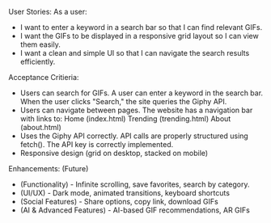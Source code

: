User Stories:
As a user:
- I want to enter a keyword in a search bar so that I can find relevant GIFs.
- I want the GIFs to be displayed in a responsive grid layout so I can view them easily.
- I want a clean and simple UI so that I can navigate the search results efficiently.

Acceptance Critieria:

- Users can search for GIFs. A user can enter a keyword in the search bar.
When the user clicks "Search," the site queries the Giphy API.
- Users can navigate between pages. The website has a navigation bar with links to:
Home (index.html)
Trending (trending.html)
About (about.html)
- Uses the Giphy API correctly. API calls are properly structured using fetch().
The API key is correctly implemented.
- Responsive design (grid on desktop, stacked on mobile)

Enhancements: (Future)
- (Functionality) -	Infinite scrolling, save favorites, search by category.
- (UI/UX) - Dark mode, animated transitions, keyboard shortcuts
- (Social Features) - Share options, copy link, download GIFs
- (AI & Advanced Features) - AI-based GIF recommendations, AR GIFs

